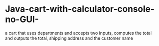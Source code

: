 # Java-cart-with-calculator-console-no-GUI-
a cart that uses departments and accepts two inputs, computes the total and outputs the total, shipping address and the customer name   
